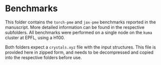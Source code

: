 # Benchmarks

This folder contains the `torch-pme` and `jax-pme` benchmarks reported in the manuscript. More detailed information can be found in the respective subfolders. All benchmarks were performed on a single node on the `kuma` cluster at EPFL, using a H100.

Both folders expect a `crystals.xyz` file with the input structures. This file is provided here in zipped form, and needs to be decompressed and copied into the respective folders before use.